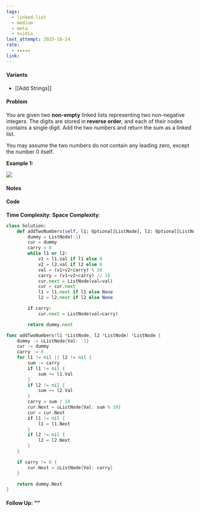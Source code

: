 ```yaml
---
tags:
  - linked-list
  - medium
  - meta
  - nvidia
last_attempt: 2025-10-24
rate:
  - ★★★★★
link:
---
```

#### Variants
- [[Add Strings]]

#### Problem
You are given two **non-empty** linked lists representing two non-negative integers. The digits are stored in **reverse order**, and each of their nodes contains a single digit. Add the two numbers and return the sum as a linked list.

You may assume the two numbers do not contain any leading zero, except the number 0 itself.

**Example 1:**

![](https://assets.leetcode.com/uploads/2020/10/02/addtwonumber1.jpg)

#### Notes


#### Code
**Time Complexity**:
**Space Complexity**: 

```python
class Solution:
    def addTwoNumbers(self, l1: Optional[ListNode], l2: Optional[ListNode]) -> Optional[ListNode]:
        dummy = ListNode(-1)
        cur = dummy
        carry = 0
        while l1 or l2:
            v1 = l1.val if l1 else 0
            v2 = l2.val if l2 else 0
            val = (v1+v2+carry) % 10
            carry = (v1+v2+carry) // 10
            cur.next = ListNode(val=val)
            cur = cur.next
            l1 = l1.next if l1 else None
            l2 = l2.next if l2 else None

        if carry:
            cur.next = ListNode(val=carry)

        return dummy.next
```

```go
func addTwoNumbers(l1 *ListNode, l2 *ListNode) *ListNode {
    dummy := &ListNode{Val: -1}
    cur := dummy
    carry := 0
    for l1 != nil || l2 != nil {
        sum := carry
        if l1 != nil {
            sum += l1.Val
        }
        if l2 != nil {
            sum += l2.Val
        }
        carry = sum / 10
        cur.Next = &ListNode{Val: sum % 10}
        cur = cur.Next
        if l1 != nil {
            l1 = l1.Next
        } 
        if l2 != nil {
            l2 = l2.Next
        }
    }

    if carry != 0 {
        cur.Next = &ListNode{Val: carry}
    }

    return dummy.Next
}
```
#### Follow Up: *""*

```python

```